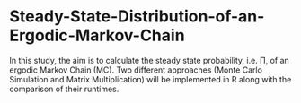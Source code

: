 # Steady-State-Distribution-of-an-Ergodic-Markov-Chain
In this study, the aim is to calculate the steady state probability, i.e. Π, of an ergodic Markov Chain (MC). Two different approaches (Monte Carlo Simulation and Matrix Multiplication) will be implemented in R along with the comparison of their runtimes. 
